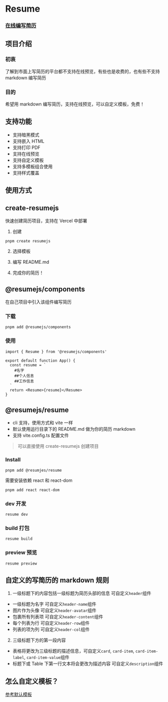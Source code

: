 # Resume

### [在线编写简历](https://resume.todev.cc/)

## 项目介绍

### 初衷

了解到市面上写简历的平台都不支持在线预览，有些也是收费的，也有些不支持 markdown 编写简历

### 目的

希望用 markdown 编写简历，支持在线预览，可以自定义模板，免费！

## 支持功能

- 支持暗黑模式
- 支持嵌入 HTML
- 支持打印 PDF
- 支持在线预览
- 支持自定义模板
- 支持多模板组合使用
- 支持样式覆盖

## 使用方式

## create-resumejs

快速创建简历项目，支持在 Vercel 中部署

1. 创建

```shell
pnpm create resumejs
```

2. 选择模板

3. 编写 README.md

4. 完成你的简历！

## @resumejs/components

在自己项目中引入该组件编写简历

### 下载

```shell
pnpm add @resumejs/components
```

### 使用

```tsx
import { Resume } from '@resumejs/components'

export default function App() {
  const resume = `
    #名字
    ##个人信息
    ##工作信息
  `
  return <Resume>{resume}</Resume>
}
```

## @resumejs/resume

- cli 支持，使用方式和 vite 一样
- 默认使用运行目录下的 README.md 做为你的简历 markdown
- 支持 vite.config.ts 配置文件

> 可以直接使用 create-resumejs 创建项目

### Install

```shell
pnpm add @resumjes/resume
```

需要安装依赖 react 和 react-dom

```shell
pnpm add react react-dom
```

### dev 开发

```shell
resume dev
```

### build 打包

```shell
resume build
```

### preview 预览

```shell
resume preview
```

## 自定义的写简历的 markdown 规则

1. 一级标题下的内容包括一级标题为简历头部的信息 可自定义`header`组件

- 一级标题为名字 可自定义`header-name`组件
- 图片作为头像 可自定义`header-avatar`组件
- 包裹所有列表项 可自定义`header-content`组件
- 每个列表为行 可自定义`header-row`组件
- 列表的项为列 可自定义`header-col`组件

2. 三级标题下方的第一段内容

- 表格将更改为三级标题的描述信息，可自定义`card`, `card-item`, `card-item-label`, `card-item-value`组件
- 标题下或 Table 下第一行文本将会更改为描述内容 可自定义`description`组件


## 怎么自定义模板？

[参考默认模板](packages/template/src/index.tsx)